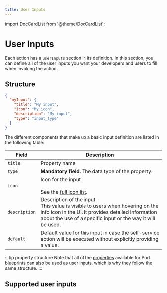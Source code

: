 ```yaml
---
title: User Inputs
---
```


import DocCardList from '@theme/DocCardList';

# User Inputs

Each action has a `userInputs` section in its definition. In this section, you can define all of the user inputs you want your developers and users to fill when invoking the action.

## Structure

```json showLineNumbers
{
  "myInput": {
    "title": "My input",
    "icon": "My icon",
    "description": "My input",
    "type": "input_type"
  }
}
```

The different components that make up a basic input definition are listed in the following table:

| Field         | Description                                                                                                                                                                                             |
| ------------- | ------------------------------------------------------------------------------------------------------------------------------------------------------------------------------------------------------- |
| `title`       | Property name                                                                                                                                                                                           |
| `type`        | **Mandatory field.** The data type of the property.                                                                                                                                                     |
| `icon`        | Icon for the input <br /><br />See the [full icon list](../../../build-your-software-catalog/define-your-data-model/setup-blueprint/setup-blueprint.md#full-icon-list).                                 |
| `description` | Description of the input.<br /> This value is visible to users when hovering on the info icon in the UI. It provides detailed information about the use of a specific input or the way it will be used. |
| `default`     | Default value for this input in case the self-service action will be executed without explicitly providing a value.                                                                                     |

:::tip property structure
Note that all of the [properties](../../../build-your-software-catalog/define-your-data-model/setup-blueprint/properties/properties.md#supported-properties) available for Port blueprints can also be used as user inputs, which is why they follow the same structure.
:::

## Supported user inputs

<DocCardList />
